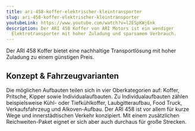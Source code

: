 ```yaml
---
title: ari-458-koffer-elektrischer-kleintransporter
slug: ari-458-koffer-elektrischer-kleintransporter
youtubeLink: https://www.youtube.com/watch?v=l2ESpKWjEnk
description: Der ARI 458 Koffer von ARI Motors ist ein wendiger
  Elektrotransporter mit hoher Zuladung und sparsamem Verbrauch.
---
```

Der ARI 458 Koffer bietet eine nachhaltige Transportlösung mit hoher Zuladung zu einem günstigen Preis.

## Konzept & Fahrzeugvarianten

Die möglichen Aufbauten teilen sich in vier Oberkategorien auf: Koffer, Pritsche, Kipper sowie Individualaufbauten. Zu Individualaufbauten zählen beispielsweise Kühl- oder Tiefkühlkoffer, Laubgitteraufbau, Food Truck, Verkaufsfahrzeug und Alkoven-Aufbau. Der ARI 458 ist vor allem für kurze Wege und innerstädtischen Verkehr konzipiert. Mit einem zusätzlichen Reichweiten-Paket eignet er sich aber auch durchaus für große Strecken.